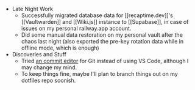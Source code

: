 * Late Night Work
	* Successfully migrated database data for [[recaptime.dev]]'s [[Vaultwarden]] and [[Wiki.js]] instance to [[Supabase]], in case of issues on my personal railway.app account.
	* Did some manual data restoration on my personal vault after the chaos last night (also exported the pre-key rotation data while in offline mode, which is enough)
* Discoveries and Stuff
	* Tried [an commit editor](https://github.com/sonnyp/Commit) for Git instead of using VS Code, although I may change my mind.
	* To keep things fine, maybe I'll plan to branch things out on my dotfiles repo soonish.